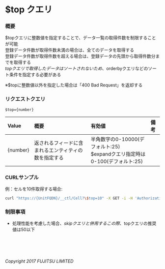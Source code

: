 # $top クエリ
### 概要
$topクエリに整数値を指定することで、データ一覧の取得件数を制限することが可能  
登録データ件数が取得件数未満の場合は、全てのデータを取得する  
登録データ件数が取得件数を超える場合は、登録データの先頭から取得件数分までを取得する  
$topクエリで取得したデータはソートされないため、$orderbyクエリなどのソート条件を指定する必要がある

※$topに整数値以外を指定した場合は「400 Bad Request」を返却する

### リクエストクエリ
```
$top={number}
```
|Value<br>|概要<br>|有効値<br>|備考<br>|
|:--|:--|:--|:--|
|{number}<br>|返されるフィードに含まれるエンティティの数を指定する<br>|半角数字の0-10000(デフォルト:25)<br>$expandクエリ指定時は0-100(デフォルト:25)<br>| <br>|
### CURLサンプル
例：セルを10件取得する場合:
```sh
curl "https://{UnitFQDN}/__ctl/Cell?\$top=10" -X GET -i -H 'Authorization: Bearer {AccessToken}' -H 'Accept: application/json'
```
### 制限事項
* 処理性能を考慮した場合、$skipクエリと併用する
	この際、$topクエリの推奨値は50以下
<br>
<br>
<br>

###### Copyright 2017    FUJITSU LIMITED
